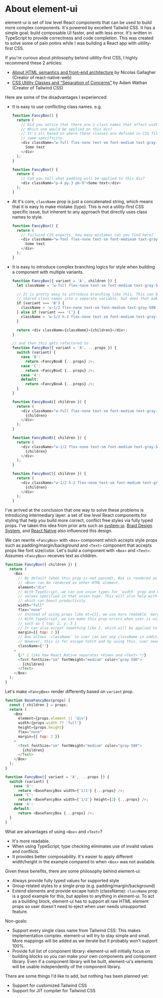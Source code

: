 # About element-ui

element-ui is set of low level React components that can be used to build more complex components. It's powered by excellent Tailwild CSS. It has a simple goal; build composable UI faster, and with less error. It's written in TypeScript to provide correctness and code completion. This was created to solve some of pain potins while I was building a React app with uitility-first CSS.

If you're curious about philosophy behind uitility-first CSS, I highly recommend these 2 articles:

- [About HTML semantics and front-end architecture](http://nicolasgallagher.com/about-html-semantics-front-end-architecture/) by Nicolas Gallagher (Creator of react-native-web)
- [CSS Utility Classes and "Separation of Concerns"](https://adamwathan.me/css-utility-classes-and-separation-of-concerns/) by Adam Wathan (Creator of Tailwind CSS)

Here are some of the disadvantages I experienced:

- It is easy to use conflicting class names.
  e.g.

  ```javascript
  function FancyBox() {
    return (
      // Did you notice that there are 2 class names that affect width? `w-full` and `w-9`
      // Which one would be applied on this div?
      // It's all based on where these classes are defined in CSS file because they have the
      // same specificity.
      <div className="w-full flex-none text-sm font-medium text-gray-500 mt-2 w-9">
        Some text
      </div>
    );
  }
  ```

  ```javascript
  function FancyBox() {
    return (
      // Can you tell what padding will be applied to this div?
      <div className="p-4 py-3 pb-9">Some text</div>
    );
  }
  ```

- At it's core, `className` prop is just a concatenated string, which means that it is easy to make mistake (typo). This is not a utility-first CSS specific issue, but inherent to any approach that directly uses class names to style.

  ```javascript
  function FancyBox() {
    return (
      // Tailwind CSS experts, how many mistakes can you find here?
      <div className="w-fool flex-none text-sm font-medieum taxt-gray-500 mt-2">
        Some text
      </div>
    );
  }
  ```

- It is easy to introduce complex branching logics for style when building a component with multiple variants.

  ```javascript
  function FancyBox({ variant = 'A', children }) {
    let className = 'w-full flex-none text-sm font-medium text-gray-500 mt-2';

    // It is pretty easy to introduce branching like this. This can be refactored to extract
    // shared class names into a separate variable, but does that make it more readable?
    if (variant === 'B') {
      className = 'w-1/2 flex-none text-sm font-medium text-gray-500 mt-2';
    } else if (variant === 'C') {
      className = 'w-1/2 h-2 flex-none text-sm font-medium text-gray-500 mt-2';
    }

    return <div className={className}>{children}</div>;
  }

  // and then this gets refactored to
  function FancyBox({ variant = 'A', ...props }) {
    switch (variant) {
      case 'B':
        return <FancyBoxB {...props} />;
      case 'C':
        return <FancyBoxC {...props} />;
      case 'A':
      default:
        return <FancyBoxA {...props} />;
    }
  }

  function FancyBoxA({ children }) {
    return (
      <div className="w-full flex-none text-sm font-medium text-gray-500 mt-2">
        {children}
      </div>
    );
  }

  function FancyBoxB({ children }) {
    return (
      <div className="w-1/2 flex-none text-sm font-medium text-gray-500 mt-2">
        {children}
      </div>
    );
  }

  function FancyBoxC({ children }) {
    return (
      <div className="w-1/2 h-2 flex-none text-sm font-medium text-gray-500 mt-2">
        {children}
      </div>
    );
  }
  ```

I've arrived at the conclusion that one way to solve these problems is introducing intermediary layer: a set of low level React components for styling that help you build more correct, conflict free styles via fully typed props. I've taken this idea from prior arts such as [system-ui](https://system-ui.com/). [Braid Design System](https://seek-oss.github.io/braid-design-system/), and [React Native](https://reactnative.dev/) also influenced this design.

We can rewrite `<FancyBox>` with `<Box>` component which accepts style props such as padding/margin/background and `<Text>` component that accepts props like font size/color. Let's build a component with `<Box>` and `<Text>`. Assumes `<FancyBox>` receives text as children.

```javascript
function FancyBox({ children }) {
  return (
    <Box
      // By default (when this prop is not passed), Box is rendered as div. With `element` prop,
      // <Box> can be rendered as other HTML element.
      element="div"
      // With TypeScript, we can use union types for `width` prop and make sure user can only use
      // values specified in that union type. This will also help with auto-complete
      // which can boost productivity
      width="full"
      flex="none"
      // Instead of using props like mt={2}, we use more readable `margin` and take object here.
      // With TypeScript, we can make this prop errors when user is using conflicting values,
      // such as { top: 2, y: 3 }
      // It can also accept soemthing like 2, which will be applied to all sides.
      margin={{ top: 2 }}
      // Box allows `className` so user can set any className in addition to these style props.
      // However, this is for escape hatch and by using this, user needs to know that conflict can happen
      className={''}
    >
      {/* I like how React Native separates <View> and <Text> */}
      <Text fontSize="sm" fontWeight="medium" color="gray-500">
        {children}
      </Text>
    </Box>
  );
}
```

Let's make `<FancyBox>` render differently based on `variant` prop.

```javascript
function BaseFancyBox(props) {
  const { children } = props;
  return (
    <Box
      element={props.element || 'div'}
      width={props.width ?? 'full'}
      height={props.height}
      flex="none"
      margin={{ top: 2 }}
    >
      <Text fontSize="sm" fontWeight="medium" color="gray-500">
        {children}
      </Text>
    </Box>
  );
}

function FancyBox({ variant = 'A', ...props }) {
  switch (variant) {
    case 'B':
      return <BaseFancyBox width={'1/2'} {...props} />;
    case 'C':
      return <BaseFancyBox width={'1/2'} height={2} {...props} />;
    case 'A':
    default:
      return <BaseFancyBox {...props} />;
  }
}
```

What are advantages of using `<Box>` and `<Text>`?

- It's more readable.
- When using TypeScript, type checking eliminates use of invalid values and conflicts.
- It provides better composability. It's easier to apply different width/height in the example compared to when `<Box>` was not available.

Given these benefits, there are some philosophy behind element-ui:

- Always provide fully typed values for supported style
- Group related styles to a single prop (e.g. padding/margin/background)
- Extend elements and provide excape hatch (className): `className` prop is a good example for this, but applies to anything in element-ui. To act as a building block, element-ui has to support all raw HTML element props so user doesn't need to eject when user needs unsupported feature.

Non-goals:

- Support every single class name from Tailwind CSS: This makes implementation complex. element-ui will try to stay simple and small. More mappings will be added as we iterate but it probably won't support 100%.
- Provide full list of component library: element-ui will initially focus on building blocks so you can make your own components and component library. Even if a component library will be built, element-ui's elements will be usable independently of the component library.

There are some things I'd like to add, but nothing has been planned yet:

- Support for customized Tailwind CSS
- Support for JIT compiler for Tailwind CSS
